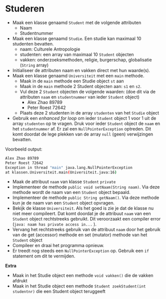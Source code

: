 # Studeren


- Maak een klasse genaamd ```Student``` met de volgende attributen
    - Naam
    - Studentnummer
- Maak een klasse genaamd ```Studie```. Een studie kan maximaal 10 studenten bevatten.
    - naam: Culturele Antropologie
    - studenten: een array van maximaal 10 ```Student``` objecten
    - vakken: onderzoeksmethoden, religie, burgerschap, globalisatie (```String``` array)
- Initialiseer de attributen naam en vakken direct met hun waarde(s).
- Maak een klasse genaamd ```Universiteit``` met een ```main``` methode.
    - Maak in de ```main``` methode een Studie object ```st``` aan
    - Maak in de ```main``` methode 2 Student objecten aan: ```s1``` en ```s2```. 
    - Vul deze 2 ```Student``` objecten de volgende waarden: (doe dit via de attributen ```naam``` en ```studentnummer``` van ieder ```Student``` object) 
        - Alex Zhao 89789
        - Peter Roest 72642 
    - Plaats deze 2 studenten in de array ```studenten``` van het ```Studie``` object
- Gebruik een *enhanced for loop* om ieder ```Student``` object 1 voor 1 uit de array ```studenten``` op te vragen. Druk voor ieder ```Student``` object de ```naam``` en het ```studentnummer``` af. Er zal  een ```NullPointerException``` optreden. Dit komt doordat de lege plekken van de array ```null``` (geen) verwijzingen bevatten.

Voorbeeld output:
```bash
Alex Zhao 89789
Peter Roest 72642
Exception in thread "main" java.lang.NullPointerException
at klassen.Universiteit.main(Universiteit.java:16)
```

- Maak de attribuut ```naam``` van klasse ```Student``` ```private```
- Implementeer de methode ```public void setNaam(String naam)```. Via deze methode wordt de naam van een ```Student``` object bepaald.
- Implementeer de methode ```public String getNaam()```. Via deze methode kun je de naam van een ```Student``` object  opvragen.
- Bekijk de klasse ```Universiteit```. Als het goed is zie je dat de klasse nu niet meer compileert. Dat komt doordat je de attribuut ```naam``` van een ```Student``` object rechtstreeks gebruikt. Dit veroorzaakt een compiler error (```java: naam has private access in...``` ).
- Vervang het rechtstreeks gebruik van de attribuut ```naam``` door het gebruik van de get (accessor) methode en set (mutator) methode van het ```Student``` object 
- Compileer en draai het programma opnieuw.
- Er treedt nog steeds een ```NullPointerException``` op. Gebruik een ```if``` statement om dit te vermijden.

**Extra**

- Maak in het Studie object een methode ```void vakken()``` die de vakken afdrukt
- Maak in het Studie object een methode ```Student zoekStudent(int studentnr)``` die een Student object teruggeeft 
